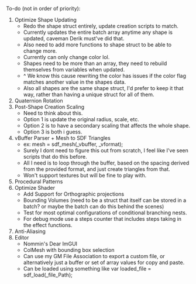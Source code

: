 To-do (not in order of priority):
1. Optimize Shape Updating
   - Redo the shape struct entirely, update creation scripts to match. 
   - Currently updates the entire batch array anytime any shape is updated, caveman Derik must've did that. 
   - Also need to add more functions to shape struct to be able to change more.
   - Currently can only change color lol.
   - Shapes need to be more than an array, they need to rebuild themselves from variables when updated.
   - ^ We know this cause rewriting the color has issues if the color flag matches another value in the shapes data.
   - Also all shapes are the same shape struct, I'd prefer to keep it that way, rather than having a unique struct for all of them.
3. Quaternion Rotation
4. Post-Shape Creation Scaling
   - Need to think about this.
   - Option 1 is update the original radius, scale, etc.
   - Option 2 is to have a secondary scaling that affects the whole shape.
   - Option 3 is both i guess.
5. vBuffer Parser + Mesh to SDF Triangles
   - ex: mesh =  sdf_mesh(_vbuffer, _vformat);
   - Surely I dont need to figure this out from scratch, I feel like I've seen scripts that do this before.
   - All I need is to loop through the buffer, based on the spacing derived from the provided format, and just create triangles from that.
   - Won't support textures but will be fine to play with.
6. Procedural Patterns
7. Optimize Shader
   - Add Support for Orthographic projections
   - Bounding Volumes (need to be a struct that itself can be stored in a batch? or maybe the batch can do this behind the scenes)
   - Test for most optimal configurations of conditional branching nests.
   - For debug mode use a steps counter that includes steps taking in the effect functions.
8. Anti-Aliasing
9. Editor
   - Nommin's Dear ImGUI 
   - ColMesh with bounding box selection
   - Can use my GM File Association to export a custom file, or alternatively just a buffer or set of array values for copy and paste.
   - Can be loaded using something like var loaded_file = sdf_load(_file_Path);
